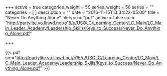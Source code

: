 +++
active = true
categories_weight = 50
series_weight = 50
series = ""
categories = [
]
description = ""
date = "2016-11-15T13:34:22-05:00"
title = "Never Do Anything Alone"
filetype = "pdf"
active = false
src = "http://partylite.vo.llnwd.net/o15/u/USOLC/Learning_Center/LC_Main/LC_Main_Leader_Academy/Leadership_Skills/Keys_to_Success/Never_Do_Anything_Alone.pdf"

+++

{{< pdf src="http://partylite.vo.llnwd.net/o15/u/USOLC/Learning_Center/LC_Main/LC_Main_Leader_Academy/Leadership_Skills/Keys_to_Success/Never_Do_Anything_Alone.pdf" >}}

